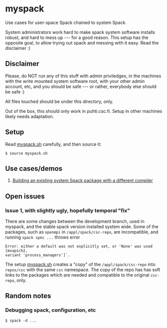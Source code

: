 # myspack

Use cases for user-space Spack chained to system Spack.

System administrators work hard to make spack system software installs
robust, and hard to mess up --- for a good reason. This setup has the
opposite goal, to allow trying out spack and messing with it
easy. Read the disclaimer :)


## Disclaimer

Please, do NOT run any of this stuff with admin priviledges, in the
machines with the write mounted system software root, with your other
admin account, etc, and you should be safe --- or rather, everybody
else should be safe :)

All files touched should be under this directory, only.

Out of the box, this should only work in puhti.csc.fi. Setup in other
machines likely needs adaptation.


## Setup

Read [myspack.sh](myspack.sh) carefully, and then source it:

```console
$ source myspack.sh
```

## Use cases/demos

1. [Building an existing system Spack package with a different
compiler](demos/demo-1.md)


## Open issues

### Issue 1, with slightly ugly, hopefully temporal "fix"

There are some changes between the development branch, used in
myspack, and the stable spack version installed system wide. Some of
the packages, such as `openmpi` in `/appl/spack/csc-repo`, are
incompatible, and running `spack spec ...` throws error

```console
Error: either a default was not explicitly set, or 'None' was used [mvapich2,
variant 'process_managers']`.
```

The setup [myspack.sh](myspack.sh) creates a "copy" of the
`/appl/spack/csc-repo` into `repos/csc` with the same `csc`
namespace. The copy of the repo has has soft links to the packages
which are needed and compatible to the original `csc-repo`,
only.


## Random notes

### Debugging spack, configuration, etc

```console
$ spack -d ...
```